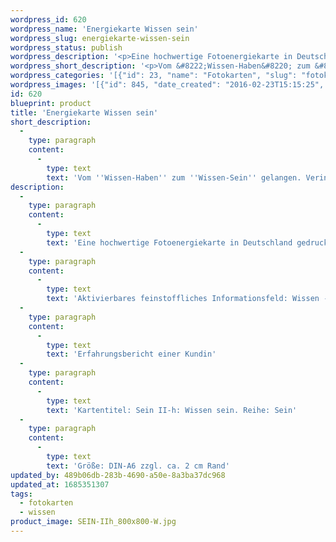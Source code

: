 ```yaml
---
wordpress_id: 620
wordpress_name: 'Energiekarte Wissen sein'
wordpress_slug: energiekarte-wissen-sein
wordpress_status: publish
wordpress_description: '<p>Eine hochwertige Fotoenergiekarte in Deutschland gedruckt und in Handarbeit laminiert.  Sie ist in Postkartengröße (DIN-A6) gut zu transportieren und kann auch auf den Körper aufgelegt werden.</p><p>Aktivierbares feinstoffliches Informationsfeld: Wissen - Sein - Hilfe - Vollständigkeit - Individualität - Menschenbild: Vom "Wissen-Haben" zum "Wissen-Sein" gelangen. Verinnerlichung und Ausdruck von dem, was Wissen für den einzelnen Menschen ist (wie sich Wissen für ihn stimmig bildet, entfaltet und ausdrückt). Wissen als zu mir selbst gehörend erleben. Das Bewusstsein über das eigene Wissen und wie sie sich anfühlt, sich ausdrückt, erweitern. Dieses Bewusstsein in tägliches Denken, Fühlen und Handeln umsetzen. Wissen ist hier als ein Teil auch von Vertrauen, Gewissheit, Hoffnung und Lernen verstanden.<br />Erfahrungsbericht einer Kundin</p><p>Kartentitel: Sein II-h: Wissen sein. Reihe: Sein</p><p>Größe: DIN-A6 zzgl. ca. 2 cm Rand<br />Andere Formate sind individuell für Sie innerhalb weniger Tage herstellbar. Bitte kontaktieren Sie uns hierfür unter <a href="mailto:info@elvedenverlag.de">info@elvedenverlag.de</a>.</p><p><a href="https://my.feenbaum.de/anwendung-energiebilder-foto-laminiert/">Anwendungshinweise</a>      <a href="https://my.feenbaum.de/produktinformationen-fotokarten/">Produktinformationen</a></p>'
wordpress_short_description: '<p>Vom &#8222;Wissen-Haben&#8220; zum &#8222;Wissen-Sein&#8220; gelangen. Verinnerlichung und Ausdruck von dem, was Wissen für den einzelnen Menschen ist (wie sich Wissen für ihn stimmig bildet, entfaltet und ausdrückt)</p>'
wordpress_categories: '[{"id": 23, "name": "Fotokarten", "slug": "fotokarten"}, {"id": 34, "name": "Wissen", "slug": "wissen"}]'
wordpress_images: '[{"id": 845, "date_created": "2016-02-23T15:15:25", "date_created_gmt": "2016-02-23T13:15:25", "date_modified": "2016-02-23T15:15:25", "date_modified_gmt": "2016-02-23T13:15:25", "src": "https://my.feenbaum.de/wp-content/uploads/2016/02/SEIN-IIh_800x800-W.jpg", "name": "SEIN-IIh_800x800-W", "alt": ""}]'
id: 620
blueprint: product
title: 'Energiekarte Wissen sein'
short_description:
  -
    type: paragraph
    content:
      -
        type: text
        text: 'Vom ''Wissen-Haben'' zum ''Wissen-Sein'' gelangen. Verinnerlichung und Ausdruck von dem, was Wissen für den einzelnen Menschen ist (wie sich Wissen für ihn stimmig bildet, entfaltet und ausdrückt)'
description:
  -
    type: paragraph
    content:
      -
        type: text
        text: 'Eine hochwertige Fotoenergiekarte in Deutschland gedruckt und in Handarbeit laminiert.  Sie ist in Postkartengröße (DIN-A6) gut zu transportieren und kann auch auf den Körper aufgelegt werden.'
  -
    type: paragraph
    content:
      -
        type: text
        text: 'Aktivierbares feinstoffliches Informationsfeld: Wissen - Sein - Hilfe - Vollständigkeit - Individualität - Menschenbild: Vom "Wissen-Haben" zum "Wissen-Sein" gelangen. Verinnerlichung und Ausdruck von dem, was Wissen für den einzelnen Menschen ist (wie sich Wissen für ihn stimmig bildet, entfaltet und ausdrückt). Wissen als zu mir selbst gehörend erleben. Das Bewusstsein über das eigene Wissen und wie sie sich anfühlt, sich ausdrückt, erweitern. Dieses Bewusstsein in tägliches Denken, Fühlen und Handeln umsetzen. Wissen ist hier als ein Teil auch von Vertrauen, Gewissheit, Hoffnung und Lernen verstanden.'
  -
    type: paragraph
    content:
      -
        type: text
        text: 'Erfahrungsbericht einer Kundin'
  -
    type: paragraph
    content:
      -
        type: text
        text: 'Kartentitel: Sein II-h: Wissen sein. Reihe: Sein'
  -
    type: paragraph
    content:
      -
        type: text
        text: 'Größe: DIN-A6 zzgl. ca. 2 cm Rand'
updated_by: 489b06db-283b-4690-a50e-8a3ba37dc968
updated_at: 1685351307
tags:
  - fotokarten
  - wissen
product_image: SEIN-IIh_800x800-W.jpg
---
```

